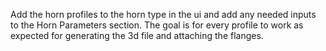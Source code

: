 Add the horn profiles to the horn type in the ui and add any needed inputs to the Horn Parameters section. The goal is for every profile to work as expected for generating the 3d file and attaching the flanges.